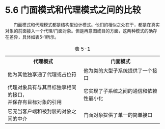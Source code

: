 5.6 门面模式和代理模式之间的比较
===

&nbsp;&nbsp;&nbsp;&nbsp;&nbsp;&nbsp;&nbsp;门面模式和代理模式都是结构型设计模式。他们的相似之处在于，都是在真实对象的前面接入一个代理/门面对象。但是再意图或目的方面，这两种模式的确存在差异，具体如表5-1所示。


<center>
    <table width="500" border="0" align="center">
        <caption>表 5-1</caption>
        <tr >
            <th>代理模式</th>
            <th>门面模式</th>
        </tr>
        <tr>
            <td>他为其他独享通了代理或占位符</td>
            <td>他为类的大型子系统提供了一个接口</td>
        </tr>
        <tr>
            <td>代理对象具有与其目标独享相同的接口，<br>并保存有目标对象的引用</td>
            <td>它实现了子系统之间的通信和依赖性最小化</td>
        </tr>
        <tr>
            <td>它充当客户端和被封装的对象之间的中介</td>
            <td>门面对象提供了单一的简单接口</td>
        </tr>
    </table>
</center>

